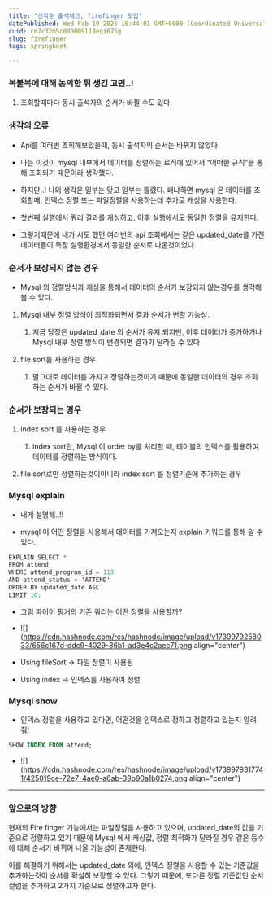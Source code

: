 ```yaml
---
title: "선착순 출석체크, firefinger 도입"
datePublished: Wed Feb 19 2025 15:44:01 GMT+0000 (Coordinated Universal Time)
cuid: cm7c32m5c000009l18eqi675g
slug: firefinger
tags: springboot

---
```


### 복불복에 대해 논의한 뒤 생긴 고민..!

1. 조회할때마다 동시 출석자의 순서가 바뀔 수도 있다.
    

### 생각의 오류

* Api를 여러번 조회해보았을때, 동시 출석자의 순서는 바뀌지 않았다.
    
* 나는 이것이 mysql 내부에서 데이터를 정렬하는 로직에 있어서 “어떠한 규칙”을 통해 조회되기 때문이라 생각했다.
    
* 하지만..! 나의 생각은 일부는 맞고 일부는 틀렸다. 왜냐하면 mysql 은 데이터를 조회할때, 인덱스 정렬 또는 파일정렬을 사용하는데 추가로 캐싱을 사용한다.
    
* 첫번째 실행에서 쿼리 결과를 캐싱하고, 이후 실행에서도 동일한 정렬을 유지한다.
    
* 그렇기때문에 내가 시도 했던 여러번의 api 조회에서는 같은 updated\_date를 가진 데이터들이 특정 실행환경에서 동일한 순서로 나온것이었다.
    

### 순서가 보장되지 않는 경우

* Mysql 의 정렬방식과 캐싱을 통해서 데이터의 순서가 보장되지 않는경우를 생각해볼 수 있다.
    

1. Mysql 내부 정렬 방식이 최적화되면서 결과 순서가 변할 가능성.
    
    1. 지금 당장은 updated\_date 의 순서가 유지 되지만, 이후 데이터가 증가하거나 Mysql 내부 정렬 방식이 변경되면 결과가 달라질 수 있다.
        
2. file sort를 사용하는 경우
    
    1. 말그대로 데이터를 가지고 정렬하는것이기 때문에 동일한 데이터의 경우 조회하는 순서가 바뀔 수 있다.
        

### 순서가 보장되는 경우

1. index sort 를 사용하는 경우
    
    1. index sort란, Mysql 이 order by를 처리할 때, 테이블의 인덱스를 활용하여 데이터를 정렬하는 방식이다.
        
2. file sort로만 정렬하는것이아니라 index sort 를 정렬기준에 추가하는 경우
    

### Mysql explain

* 내게 설명해..!!
    
* mysql 이 어떤 정렬을 사용해서 데이터를 가져오는지 explain 키워드를 통해 알 수 있다.
    

```java
EXPLAIN SELECT * 
FROM attend 
WHERE attend_program_id = 113 
AND attend_status = 'ATTEND' 
ORDER BY updated_date ASC 
LIMIT 10;
```

* 그럼 파이어 핑거의 기존 쿼리는 어떤 정렬을 사용할까?
    
* ![](https://cdn.hashnode.com/res/hashnode/image/upload/v1739979258033/656c167d-ddc9-4029-86b1-ad3e4c2aec71.png align="center")
    

* Using fileSort → 파일 정렬이 사용됨
    
* Using index → 인덱스를 사용하여 정렬
    

### Mysql show

* 인덱스 정렬을 사용하고 있다면, 어떤것을 인덱스로 정하고 정렬하고 있는지 알려줘!
    

```sql
SHOW INDEX FROM attend;
```

* ![](https://cdn.hashnode.com/res/hashnode/image/upload/v1739979317741/425019ce-72e7-4ae0-a6ab-39b90a1b0274.png align="center")
    

---

### 앞으로의 방향

현재의 Fire finger 기능에서는 파일정렬을 사용하고 있으며, updated\_date의 값을 기준으로 정렬하고 있기 때문에 Mysql 에서 캐싱값, 정렬 최적화가 달라질 경우 같은 등수에 대해 순서가 바뀌어 나올 가능성이 존재한다.

이를 해결하기 위해서는 updated\_date 외에, 인덱스 정렬을 사용할 수 있는 기준값을 추가하는것이 순서를 확실히 보장할 수 있다. 그렇기 때문에, 또다른 정렬 기준값인 순서 컬럼을 추가하고 2가지 기준으로 정렬하고자 한다.